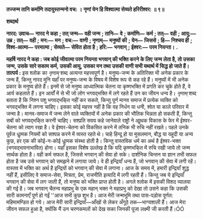 **तज्जन्म तानि कर्माणि तदायुस्तन्मनो वच: ।** **नृणां येन हि विश्वात्मा सेव्यते हरिरीश्वर: ॥ ९॥** 

**शब्दार्थ** 

**नारद: उवाच—** **नारद ने कहा** **; तत् जन्म—** **वही जन्म** **; तानि—** **वे** **; कर्माणि—** **कर्म** **; तत्—** **वही** **; आयु:—** **उम्र** **; तत्—** **वही** **;** **मन:—** **मन** **; वच:—** **वाणी** **; नृणाम्—** **मनुष्यों की** **; येन—** **जिससे** **; हि—** **निश्चय ही** **; विश्व-आत्मा—** **परमात्मा** **; सेव्यते—** **सेवित** **होता है** **; हरि:—** **भगवान्** **; ईश्वर:—** **परम नियन्ता।** **.** 

**महर्षि नारद ने कहा : जब कोई जीवात्मा परम नियन्ता भगवान् की भक्ति करने के लिए** **जन्म लेता है, तो उसका जन्म, उसके सारे सकाम कर्म, उसकी आयु, उसका मन तथा उसकी** **वाणी सभी यथार्थ में सिद्ध हो जाते हैं।** **तात्पर्य :** इस श्लोक का *नृणाम्* शब्द अत्यन्त महत्त्वपूर्ण है। मनुष्य-जन्म के अतिरिक्त भी अनेक प्रकार के जन्म हैं, किन्तु नारद मुनि यहाँ पर मनुष्य-जन्म के विषय में विशेष रूप से कह रहे हैं। मनुष्यों में भी अनेक प्रकार के मनुष्य होते हैं। इनमें से जो मनुष्य आध्यात्मिक चेतना या कृष्णभक्ति में प्रगति कर चुके होते हैं, वे आर्य कहलाते हैं। इन आर्यों में से भी जो लोग भगवद्भक्ति में लगे रहते हैं उन का जीवन धन्य है। *नृणाम्* शब्द बताता है कि निश्न पशु भगवद्भकि्त नहीं कर सकते, किन्तु पूर्ण मानव समाज में प्रत्येक व्यक्ति को भगवद्भक्ति में लगना चाहिए। इसका कोई महत्त्व नहीं है कि वह निर्धन या धनी, श्वेत या काले परिवार में जन्मा है। मानव-समाज में जन्म लेने वाले व्यक्तियों में अनेक प्रकार की भौतिक भिन्नता हो सकती हैं, किन्तु सबों को भगवद्भकि्त करनी चाहिए। सश्प्रति सवय कहे जानेवाले राष्ट्रों ने आॢथक विकास के फेर में ईश्वर-चेतना को त्याग रखा है। वे ईश्वर-चेतना को विकसित करने में तनिक भी रुचि नहीं रखते। पहले उनके पूर्वज धाॢमक नियमों को सश्पन्न करने में व्यस्त रहते थे। चाहे हिन्दू हो या मुसलमान, बौद्ध या यहूदी या अन्य कुछ, हर एक की कोई-न-कोई धाॢमक संस्था होती है। किन्तु वास्तविक धर्म का अर्थ है ईश्वर-भक्त (भगवद्भावनाभावित) होना। यहाँ इसका विशेष उल्लेख है कि यदि कृष्णभकि्त में रुचि रखी जाये तो जन्म सार्थक होता है। वही कर्म सफल है, जिससे भगवान् की सेवा हो सके। दार्शनिक चिन्तन या ज्ञान तभी सफल होता है जब उसे भगवान् को समझने में लगाया जाये। वे ही इन्द्रियाँ धन्य हैं, जो भगवान् की सेवा में लगी रहें। वास्तव में भक्ति का अर्थ है इन्द्रियों को भगवान् की सेवा में लगाना। आज के समय में, हमारी इन्द्रियाँ शुद्ध नहीं हैं, इसीलिए वे समाज-सेवा, मित्रता, प्रेम, राजनीति इत्यादि में लगी रहती हैं। किन्तु जब ये इन्द्रियाँ भगवान् की सेवा में लग जाती हैं, तो मनुष्य को भक्ति प्राप्त होती है। अगले श्लोक में इसकी विशद व्यालया की गई है। जब भगवान् चैतन्य महाप्रभु के एक महान् भक्त ने महाप्रभु को देखा तो उसने कहा कि उसकी सारी कामनाएँ पूर्ण हो गईं ''आज सभी कुछ शुभ है। आज मेरी जन्मभूमि तथा पास-पड़ोस पूर्णत: महिमामण्डित हो गये। आज मेरी सारी इन्द्रियाँ—आँखों से लेकर अँगूठे तक—भाग्यशाली हैं। आज मेरा जीवन सफल हुआ है, क्योंकि मैं उन चरणकमलों को देख सका जिनकी पूजा लक्ष्मी जी करती हैं।ÓÓ  